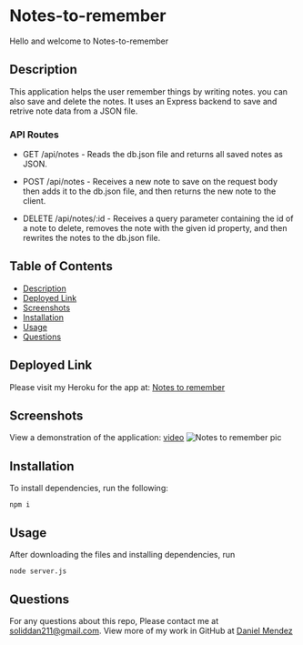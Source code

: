 # Notes-to-remember

Hello and welcome to Notes-to-remember

## Description

This application helps the user remember things by writing notes. you can also save and delete the notes. It uses an Express backend to save and retrive note data from a JSON file.


### API Routes

* GET /api/notes - Reads the db.json file and returns all saved notes as JSON.

* POST /api/notes - Receives a new note to save on the request body then adds it to the db.json file, and then returns the new note to the client.

* DELETE /api/notes/:id - Receives a query parameter containing the id of a note to delete, removes the note with the given id property, and then rewrites the notes to the db.json file.


## Table of Contents

* [Description](#description)
* [Deployed Link](#deployed-link)
* [Screenshots](#screenshots)
* [Installation](#installation)
* [Usage](#usage)
* [Questions](#questions)


## Deployed Link

Please visit my Heroku for the app at:  [Notes to remember]()


## Screenshots

View a demonstration of the application: [video](https://drive.google.com/file/d/14d_uskaSrLH1HjBIBS6yPgbl8re0DF-p/view)
![Notes to remember pic](\public\assets\images\Notes%saved.jpg)



## Installation

To install dependencies, run the following:

`
npm i
`

## Usage

After downloading the files and installing dependencies, run 

`
node server.js
`

## Questions

For any questions about this repo, Please contact me at [soliddan211@gmail.com](mailto:soliddan211@gmail.com). View more of my work in GitHub at [Daniel Mendez](https://github.com/DanProgramsIt) 